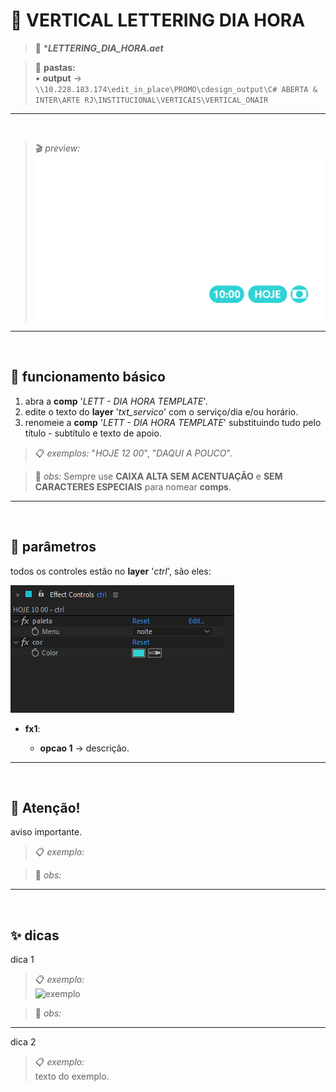 # 📓 VERTICAL LETTERING DIA HORA

> 📑 ****LETTERING_DIA_HORA.aet***

> 📂 **pastas:**\
> • **output** → `\\10.228.183.174\edit_in_place\PROMO\cdesign_output\C# ABERTA & INTER\ARTE RJ\INSTITUCIONAL\VERTICAIS\VERTICAL_ONAIR`

---

<br>

> 🎬 *preview:*\
> ![preview](LETTERING_DIA_HORA/preview.png)

---

<br>

## 📍 funcionamento básico

1. abra a **comp** '*LETT - DIA HORA TEMPLATE*'.
2. edite o texto do **layer** '*txt_servico*' com o serviço/dia e/ou horário.
3. renomeie a **comp** '*LETT - DIA HORA TEMPLATE*' substituindo tudo pelo título - subtítulo e texto de apoio.

> 📋 *exemplos:* "*HOJE 12 00*", "*DAQUI A POUCO*".

> 🚩 *obs:* Sempre use **CAIXA ALTA SEM ACENTUAÇÃO** e **SEM CARACTERES ESPECIAIS** para nomear **comps**.

---

<br>

## 📍 parâmetros

todos os controles estão no **layer** '*ctrl*', são eles:

![fx](LETTERING_DIA_HORA/ctrl.png)

- **fx1**:

  - **opcao 1** → descrição.

---

<br>

## 🚨 Atenção!

aviso importante.

> 📋 *exemplo:*

> 🚩 *obs:*

---

<br>

## ✨ dicas

dica 1

> 📋 *exemplo:*\
> ![exemplo](pasta/arquivo.png)

> 🚩 *obs:*

---

dica 2

> 📋 *exemplo:*\
> texto do exemplo.
